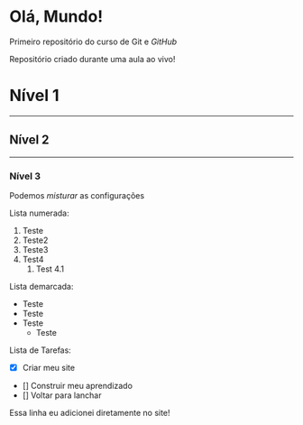 # Olá, Mundo!
 Primeiro repositório do curso de Git e _GitHub_

 Repositório criado durante uma aula ao vivo!

# Nível 1
***
## Nível 2
---
### Nível 3

Podemos _*misturar*_ as configurações

Lista numerada: 
1. Teste
1. Teste2
1. Teste3 
2. Test4
   1. Test 4.1

Lista demarcada:
* Teste
* Teste
* Teste
   * Teste

Lista de Tarefas:
 - [x] Criar meu site
 - [] Construir meu aprendizado
 - [] Voltar para lanchar

Essa linha eu adicionei diretamente no site!

